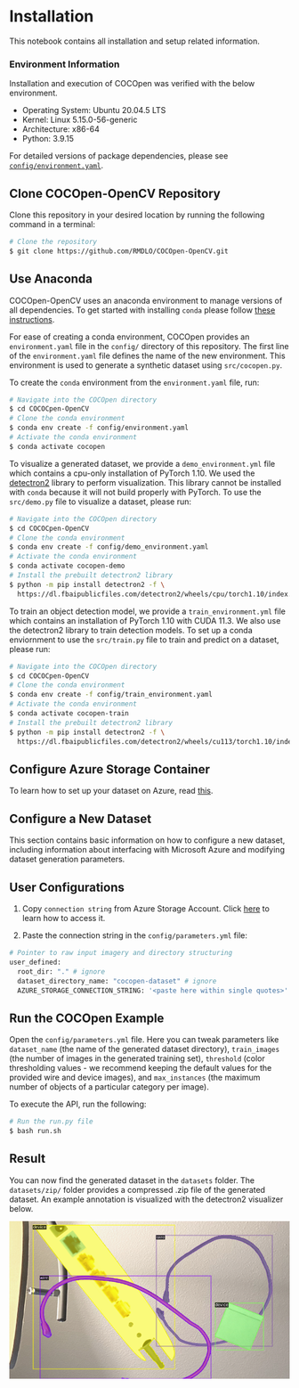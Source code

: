 # **Installation**
This notebook contains all installation and setup related information.

### **Environment Information**

Installation and execution of COCOpen was verified with the below environment.
- Operating System: Ubuntu 20.04.5 LTS
- Kernel: Linux 5.15.0-56-generic
- Architecture: x86-64
- Python: 3.9.15

For detailed versions of package dependencies, please see [`config/environment.yaml`](https://github.com/RMDLO/COCOpen-OpenCV/blob/3dec8c36087c0ba8033d62a987ae7738475e161f/config/environment.yaml).

## **Clone COCOpen-OpenCV Repository**
Clone this repository in your desired location by running the following command in a terminal:
```bash
# Clone the repository
$ git clone https://github.com/RMDLO/COCOpen-OpenCV.git
```

## **Use Anaconda**
COCOpen-OpenCV uses an anaconda environment to manage versions of all dependencies. To get started with installing `conda` please follow [these instructions](https://conda.io/projects/conda/en/latest/user-guide/getting-started.html).

For ease of creating a conda environment, COCOpen provides an `environment.yaml` file in the `config/` directory of this repository. The first line of the `environment.yaml` file defines the name of the new environment. This environment is used to generate a synthetic dataset using `src/cocopen.py`.

To create the `conda` environment from the `environment.yaml` file, run:

```bash
# Navigate into the COCOpen directory
$ cd COCOCpen-OpenCV
# Clone the conda environment
$ conda env create -f config/environment.yaml
# Activate the conda environment
$ conda activate cocopen
```

To visualize a generated dataset, we provide a `demo_environment.yml` file which contains a cpu-only installation of PyTorch 1.10. We used the [detectron2](https://github.com/facebookresearch/detectron2) library to perform visualization. This library cannot be installed with `conda` because it will not build properly with PyTorch. To use the `src/demo.py` file to visualize a dataset, please run:

```bash
# Navigate into the COCOpen directory
$ cd COCOCpen-OpenCV
# Clone the conda environment
$ conda env create -f config/demo_environment.yaml
# Activate the conda environment
$ conda activate cocopen-demo
# Install the prebuilt detectron2 library
$ python -m pip install detectron2 -f \
  https://dl.fbaipublicfiles.com/detectron2/wheels/cpu/torch1.10/index.html
```

To train an object detection model, we provide a `train_environment.yml` file which contains an installation of PyTorch 1.10 with CUDA 11.3. We also use the detectron2 library to train detection models. To set up a conda enviornment to use the `src/train.py` file to train and predict on a dataset, please run:

```bash
# Navigate into the COCOpen directory
$ cd COCOCpen-OpenCV
# Clone the conda environment
$ conda env create -f config/train_environment.yaml
# Activate the conda environment
$ conda activate cocopen-train
# Install the prebuilt detectron2 library
$ python -m pip install detectron2 -f \
  https://dl.fbaipublicfiles.com/detectron2/wheels/cu113/torch1.10/index.html
```

## **Configure Azure Storage Container**
To learn how to set up your dataset on Azure, read [this](https://github.com/RMDLO/COCOpen-OpenCV/blob/3dec8c36087c0ba8033d62a987ae7738475e161f/docs/README_AZURE.md).

## **Configure a New Dataset**
This section contains basic information on how to configure a new dataset, including information about interfacing with Microsoft Azure and modifying dataset generation parameters. 


## **User Configurations**
1. Copy `connection string` from Azure Storage Account. Click [here](https://learn.microsoft.com/en-us/azure/storage/common/storage-account-keys-manage?toc=%2Fazure%2Fstorage%2Fblobs%2Ftoc.json&bc=%2Fazure%2Fstorage%2Fblobs%2Fbreadcrumb%2Ftoc.json&tabs=azure-portal#view-account-access-keys) to learn how to access it.

2. Paste the connection string in the `config/parameters.yml` file:

```bash
# Pointer to raw input imagery and directory structuring
user_defined:
  root_dir: "." # ignore
  dataset_directory_name: "cocopen-dataset" # ignore
  AZURE_STORAGE_CONNECTION_STRING: '<paste here within single quotes>'
```

## **Run the COCOpen Example**

Open the `config/parameters.yml` file. Here you can tweak parameters like `dataset_name` (the name of the generated dataset directory), `train_images` (the number of images in the generated training set), `threshold` (color thresholding values - we recommend keeping the default values for the provided wire and device images), and `max_instances` (the maximum number of objects of a particular category per image).

To execute the API, run the following:

```bash
# Run the run.py file
$ bash run.sh
```

## **Result**
You can now find the generated dataset in the `datasets` folder. The `datasets/zip/` folder provides a compressed .zip file of the generated dataset. An example annotation is visualized with the detectron2 visualizer below.

<p align="center">
  <img src="https://github.com/RMDLO/COCOpen-OpenCV/blob/1ce7c5c82115dcc193adae881033d168e462caba/demo/cocopen-dataset-review/visualization/0.png?raw=true" title="Visualization of COCOpen Automatic Instance Segmentation">
</p>
